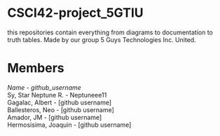 # CSCI42-project_5GTIU
this repositories contain everything from diagrams to documentation to truth tables. Made by our group 5 Guys Technologies Inc. United.

# Members
_Name - github_username_ \
Sy, Star Neptune R. - Neptuneee11 \
Gagalac, Albert - [github username] \
Ballesteros, Neo - [github username] \
Amador, JM - [github username] \
Hermosisima, Joaquin - [github username]
